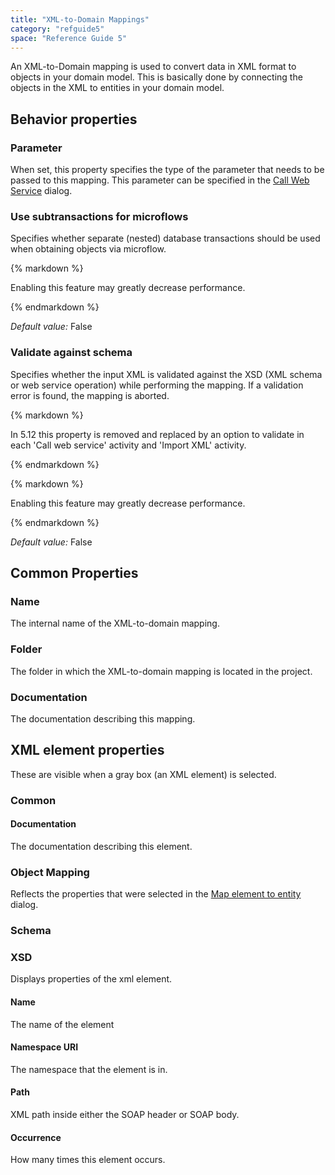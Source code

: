 ```yaml
---
title: "XML-to-Domain Mappings"
category: "refguide5"
space: "Reference Guide 5"
---
```



An XML-to-Domain mapping is used to convert data in XML format to objects in your domain model. This is basically done by connecting the objects in the XML to entities in your domain model.

## Behavior properties

### Parameter

When set, this property specifies the type of the parameter that needs to be passed to this mapping. This parameter can be specified in the [Call Web Service](Call+Web+Service) dialog.

### Use subtransactions for microflows

Specifies whether separate (nested) database transactions should be used when obtaining objects via microflow.

<div class="alert alert-warning">{% markdown %}

Enabling this feature may greatly decrease performance.

{% endmarkdown %}</div>

_Default value:_ False

### Validate against schema

Specifies whether the input XML is validated against the XSD (XML schema or web service operation) while performing the mapping. If a validation error is found, the mapping is aborted.

<div class="alert alert-warning">{% markdown %}

In 5.12 this property is removed and replaced by an option to validate in each 'Call web service' activity and 'Import XML' activity.

{% endmarkdown %}</div><div class="alert alert-warning">{% markdown %}

Enabling this feature may greatly decrease performance.

{% endmarkdown %}</div>

_Default value:_ False

## Common Properties

### Name

The internal name of the XML-to-domain mapping.

### Folder

The folder in which the XML-to-domain mapping is located in the project.

### Documentation

The documentation describing this mapping.

## XML element properties

These are visible when a gray box (an XML element) is selected.

### Common

#### Documentation

The documentation describing this element.

### Object Mapping

Reflects the properties that were selected in the [Map element to entity](Map+element+to+entity) dialog.

### Schema

### XSD

Displays properties of the xml element.

#### Name

The name of the element

#### Namespace URI

The namespace that the element is in.

#### Path

XML path inside either the SOAP header or SOAP body.

#### Occurrence

How many times this element occurs.